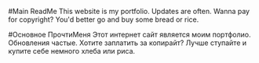 #Main ReadMe
This website is my portfolio. Updates are often. 
Wanna pay for copyright? You'd better go and buy some bread or rice.

#Основное ПрочтиМеня
Этот интернет сайт является моим портфолио. Обновления частые.
Хотите заплатить за копирайт? Лучше ступайте и купите себе немного хлеба или риса.